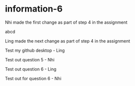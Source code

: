 # information-6


Nhi made the first change as part of step 4 in the assignment

abcd

Ling made the next change as part of step 4 in the assignment

Test my github desktop - Ling

Test out question 5 - Nhi 

Test out question 6 - Ling

Test out for question 6 - Nhi 

